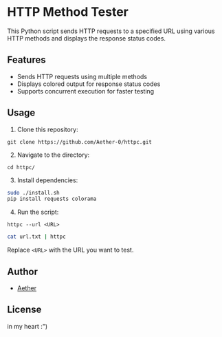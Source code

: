 


# HTTP Method Tester

This Python script sends HTTP requests to a specified URL using various HTTP methods and displays the response status codes.

## Features

- Sends HTTP requests using multiple methods
- Displays colored output for response status codes
- Supports concurrent execution for faster testing

## Usage

1. Clone this repository:

```
git clone https://github.com/Aether-0/httpc.git
```

2. Navigate to the directory:

```
cd httpc/
```

3. Install dependencies:

```bash
sudo ./install.sh
pip install requests colorama
```

4. Run the script:

```
httpc --url <URL>
```
```bash
cat url.txt | httpc
```
Replace `<URL>` with the URL you want to test.

## Author

- [Aether](https://github.com/Aether-0)

## License
 in my heart :")
